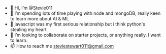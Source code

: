 - 👋 Hi, I’m @Stevie011
- 👀 I’m spending lots of time playing with node and mongoDB, really keen to learn more about AI & ML
- 🌱 javascript was my first serious relationship but i think python's stealing my heart
- 💞️ I’m looking to collaborate on starter projects, or anything really. I want to learn.
- 📫 How to reach me steviestewart011@gmail.com

<!---
Stevie011/Stevie011 is a ✨ special ✨ repository because its `README.md` (this file) appears on your GitHub profile.
You can click the Preview link to take a look at your changes.
--->
